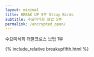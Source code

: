 ```yaml
---
layout: minimal
title: BREAK UP 5부 Stray Birds
subtitle: 수요미식회 브업 5부
permalink: /encrypted_open/
---
```


수요미식회 더블크로스 브업 1부

{% include_relative breakupfifth.html %}
